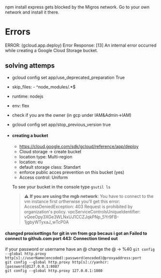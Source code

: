 npm install express gets blocked by the Migros network.
Go to your own network and install it there.  

# Errors
ERROR: (gcloud.app.deploy) Error Response: [13] An internal error occurred while creating a Google Cloud Storage bucket.

## solving attemps
- gcloud config set app/use_deprecated_preparation True
- skip_files: - ^node_modules/.*$
- runtime: nodejs
- env: flex
- check if you are the owner (in gcp under IAM&Admin->IAM)
- gcloud config set app/stop_previous_version true
- #### creating a bucket 
    - https://cloud.google.com/sdk/gcloud/reference/app/deploy
    - Cloud storage -> create bucket
    - location type: Multi-region
    - location: eu
    - default storage class: Standart
    - enforce public acces prevention on this bucket (yes)
    - Access control: Uniform

    To see your bucket in the console type `gsutil ls`
    > :warning: **If you are using the mgb network**: You have to connect to the vm instance first ortherwise you'll get this error:
    AccessDeniedException: 403 Request is prohibited by organization's policy. vpcServiceControlsUniqueIdentifier: vQeeOpy3XGe3WLNxUJ1CCZJqkPNp_5Yr9FB-1jgbyWTyxaJ_wTcP0A

#### changed proxisettings for git in vm from gcp becaus i got an Failed to connect to github.com port 443: Connection timed out
if your password or username have an @ change the @ -> %40
`git config --global http.proxy http[s]://userName(encoded):password(encoded)@proxyaddress:port` <br>
`git config --global http.proxy http[s]://yanhcr:[password]@127.0.0.1:8087` <br>
`git config --global http.proxy 127.0.0.1:1080`

